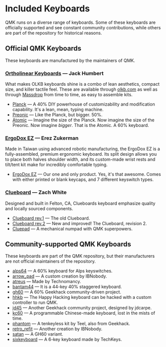 # Included Keyboards

QMK runs on a diverse range of keyboards. Some of these keyboards are officially supported and see constant community contributions, while others are part of the repository for historical reasons.

## Official QMK Keyboards

These keyboards are manufactured by the maintainers of QMK.

### [Ortholinear Keyboards](http://olkb.com) &mdash; Jack Humbert

What makes OLKB keyboards shine is a combo of lean aesthetics, compact size, and killer tactile feel. These are available through [olkb.com](http://olkb.com) as well as through [Massdrop](http://massdrop.com) from time to time, as easy to assemble kits.

* [Planck](/keyboards/planck/) &mdash; A 40% DIY powerhouse of customizability and modification capability. It's a lean, mean, typing machine.
* [Preonic](/keyboards/preonic/) &mdash; Like the Planck, but bigger. 50%.
* [Atomic](/keyboards/atomic/) &mdash; Imagine the size of the Planck. Now imagine the size of the Preonic. Now imagine _bigger_. That is the Atomic. A 60% keyboard.

### [ErgoDox EZ](https://ergodox-ez.com) &mdash; Erez Zukerman

Made in Taiwan using advanced robotic manufacturing, the ErgoDox EZ is a fully-assembled, premium ergonomic keyboard. Its split design allows you to place both halves shoulder width, and its custom-made wrist rests and tilt/tent kit make for incredibly comfortable typing.

* [ErgoDox EZ](/keyboards/ergodox_ez/) &mdash; Our one and only product. Yes, it's that awesome. Comes with either printed or blank keycaps, and 7 different keyswitch types.

### [Clueboard](http://clueboard.co) &mdash; Zach White

Designed and built in Felton, CA, Clueboards keyboard emphasize quality and locally sourced components.

* [Clueboard rev.1](/keyboards/clueboard1/) &mdash; The old Clueboard.
* [Clueboard rev.2](/keyboards/clueboard2/) &mdash; New and improved! The Clueboard, revision 2.
* [Cluepad](/keyboards/cluepad/) &mdash; A mechanical numpad with QMK superpowers.


## Community-supported QMK Keyboards

These keyboards are part of the QMK repository, but their manufacturers are not official maintainers of the repository.

* [alps64](/keyboards/alps64/) &mdash; A 60% keyboard for Alps keyswitches.
* [arrow_pad](/keyboards/arrow_pad) &mdash; A custom creation by IBNobody.
* [atreus](/keyboards/atreus) &mdash; Made by Technomancy.
* [bantam44](/keyboards/bantam44) &mdash; It is a 44-key 40% staggered keyboard.
* [gh60](/keyboards/gh60) &mdash; A 60% Geekhack community-driven project.
* [hhkb](/keyboards/hhkb) &mdash; The Happy Hacking keyboard can be hacked with a custom controller to run QMK.
* [jd45](/keyboards/jd45) &mdash; Another Geekhack community project, designed by jdcarpe.
* [kc60](/keyboards/kc60) &mdash; A programmable Chinese-made keyboard, lost in the mists of time.
* [phantom](/keyboards/phantom) &mdash; A tenkeyless kit by Teel, also from Geekhack.
* [retro_refit](/keyboards/retro_refit) &mdash; Another creation by IBNobody.
* [satan](/keyboards/satan) &mdash; A GH60 variant.
* [sixkeyboard](/keyboards/sixkeyboard) &mdash; A 6-key keyboard made by TechKeys.
